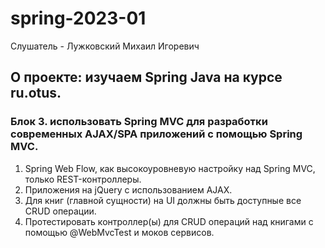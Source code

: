 # spring-2023-01
Слушатель - Лужковский Михаил Игоревич

## О проекте: изучаем Spring Java на курсе ru.otus.

<h3> Блок 3. использовать Spring MVC для разработки современных AJAX/SPA приложений c помощью Spring MVC.</h3>
<ol>
<li>Spring Web Flow, как высокоуровневую настройку над Spring MVC, только REST-контроллеры.</li>
<LI>Приложения на jQuery c использованием AJAX.</li>
<li>Для книг (главной сущности) на UI должны быть доступные все CRUD операции.</li>
<li>Протестировать контроллер(ы) для CRUD операций над книгами с помощью @WebMvcTest и моков сервисов.</li>
</ol>